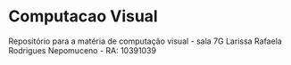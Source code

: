 # Computacao Visual
Repositório para a matéria de computação visual - sala 7G
Larissa Rafaela Rodrigues Nepomuceno - RA: 10391039

